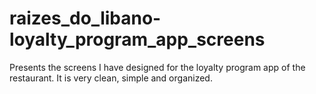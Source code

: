 # raizes_do_libano-loyalty_program_app_screens
Presents the screens I have designed for the loyalty program app of the restaurant. It is very clean, simple and organized.
